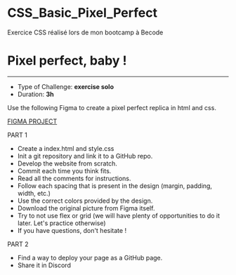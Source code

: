 # CSS_Basic_Pixel_Perfect
Exercice CSS réalisé lors de mon bootcamp à Becode

# Pixel perfect, baby !

---

- Type of Challenge: **exercise solo**
- Duration: **3h**

Use the following Figma to create a pixel perfect replica in html and css.

[FIGMA PROJECT](https://www.figma.com/file/0O0tU0ZVFisqXcPLAt4COv/Exercise?type=design&node-id=4%3A2&mode=dev)

PART 1

- Create a index.html and style.css
- Init a git repository and link it to a GitHub repo.
- Develop the website from scratch.
- Commit each time you think fits.
- Read all the comments for instructions.
- Follow each spacing that is present in the design (margin, padding, width, etc.)
- Use the correct colors provided by the design.
- Download the original picture from Figma itself.
- Try to not use flex or grid (we will have plenty of opportunities to do it later. Let's practice otherwise)
- If you have questions, don't hesitate !

PART 2

- Find a way to deploy your page as a GitHub page.
- Share it in Discord
